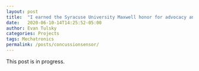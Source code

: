 ```yaml
---
layout: post
title:  "I earned the Syracuse University Maxwell honor for advocacy and development of a concussion sensor in contact sports"
date:   2020-06-10-14T14:25:52-05:00
author: Evan Tulsky
categories: Projects
tags: Mechatronics
permalink: /posts/concussionsensor/
---
```


This post is in progress. 
